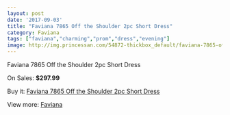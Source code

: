 ```yaml
---
layout: post
date: '2017-09-03'
title: "Faviana 7865 Off the Shoulder 2pc Short Dress"
category: Faviana
tags: ["faviana","charming","prom","dress","evening"]
image: http://img.princessan.com/54872-thickbox_default/faviana-7865-off-the-shoulder-2pc-short-dress.jpg
---
```

Faviana 7865 Off the Shoulder 2pc Short Dress

On Sales: **$297.99**
<a href="https://www.princessan.com/en/faviana/24675-faviana-7865-off-the-shoulder-2pc-short-dress.html"><amp-img layout="responsive" width="600" height="600" src="//img.princessan.com/54872-thickbox_default/faviana-7865-off-the-shoulder-2pc-short-dress.jpg" alt="Faviana 7865 Off the Shoulder 2pc Short Dress 0" /></a>
<a href="https://www.princessan.com/en/faviana/24675-faviana-7865-off-the-shoulder-2pc-short-dress.html"><amp-img layout="responsive" width="600" height="600" src="//img.princessan.com/54874-thickbox_default/faviana-7865-off-the-shoulder-2pc-short-dress.jpg" alt="Faviana 7865 Off the Shoulder 2pc Short Dress 1" /></a>
<a href="https://www.princessan.com/en/faviana/24675-faviana-7865-off-the-shoulder-2pc-short-dress.html"><amp-img layout="responsive" width="600" height="600" src="//img.princessan.com/54873-thickbox_default/faviana-7865-off-the-shoulder-2pc-short-dress.jpg" alt="Faviana 7865 Off the Shoulder 2pc Short Dress 2" /></a>

Buy it: [Faviana 7865 Off the Shoulder 2pc Short Dress](https://www.princessan.com/en/faviana/24675-faviana-7865-off-the-shoulder-2pc-short-dress.html "Faviana 7865 Off the Shoulder 2pc Short Dress")

View more: [Faviana](https://www.princessan.com/en/19-faviana "Faviana")